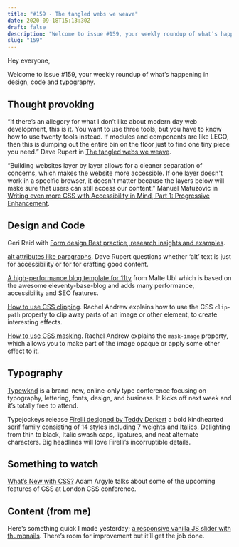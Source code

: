 ```yaml
---
title: "#159 - The tangled webs we weave"
date: 2020-09-18T15:13:30Z
draft: false
description: "Welcome to issue #159, your weekly roundup of what’s happening in design, code and typography."
slug: "159"
---
```


Hey everyone,

Welcome to issue #159, your weekly roundup of what’s happening in design, code and typography.

## Thought provoking

“If there’s an allegory for what I don’t like about modern day web development, this is it. You want to use three tools, but you have to know how to use twenty tools instead. If modules and components are like LEGO, then this is dumping out the entire bin on the floor just to find one tiny piece you need.” Dave Rupert in [The tangled webs we weave](https://daverupert.com/2020/09/tangled-webs).

“Building websites layer by layer allows for a cleaner separation of concerns, which makes the website more accessible. If one layer doesn't work in a specific browser, it doesn't matter because the layers below will make sure that users can still access our content.” Manuel Matuzovic in [Writing even more CSS with Accessibility in Mind, Part 1: Progressive Enhancement](https://www.matuzo.at/blog/writing-even-more-css-with-accessibility-in-mind-progressive-enhancement/).

## Design and Code

Geri Reid with [Form design Best practice, research insights and examples](https://gerireid.com/forms.html).

[alt attributes like paragraphs](https://daverupert.com/2020/09/alt-attributes-like-paragraphs/). Dave Rupert questions whether ‘alt’ text is just for accessibility or for for crafting good content.

[A high-performance blog template for 11ty](https://www.industrialempathy.com/posts/eleventy-high-performance-blog/) from Malte Ubl which is based on the awesome eleventy-base-blog and adds many performance, accessibility and SEO features.

[How to use CSS clipping](https://web.dev/css-clipping/). Rachel Andrew explains how to use the CSS `clip-path` property to clip away parts of an image or other element, to create interesting effects.

[How to use CSS masking](https://web.dev/css-masking/). Rachel Andrew explains the `mask-image` property, which allows you to make part of the image opaque or apply some other effect to it.

## Typography

[Typewknd](https://typewknd.com/) is a brand-new, online-only type conference focusing on typography, lettering, fonts, design, and business. It kicks off next week and it’s totally free to attend.

Typejockeys release [Firelli designed by Teddy Derkert](https://www.typejockeys.com/font/firelli/overview) a bold kindhearted serif family consisting of 14 styles including 7 weights and Italics. Delighting from thin to black, Italic swash caps, ligatures, and neat alternate characters. Big headlines will love Firelli’s incorruptible details.

## Something to watch

[What’s New with CSS?](https://www.youtube.com/watch?v=ubAcMigXSYM) Adam Argyle talks about some of the upcoming features of CSS at London CSS conference.

## Content (from me)

Here’s something quick I made yesterday; [a responsive vanilla JS slider with thumbnails](https://codepen.io/harrycresswell/pen/PoNdQNE). There’s room for improvement but it’ll get the job done.
